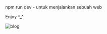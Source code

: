 npm run dev - untuk menjalankan sebuah web

Enjoy ^_^

![blog](https://user-images.githubusercontent.com/106230421/211709519-a6a9e610-76ca-4f04-adb1-dd751f6c183c.PNG)
